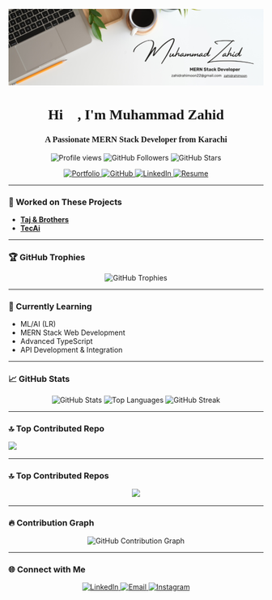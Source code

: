 ![banner](https://github.com/zahidrahimoon/zahidrahimoon/blob/main/banner.png)

<h1 align="center" style="font-family: 'Playfair Display', serif;">Hi 👋, I'm Muhammad Zahid</h1>
<h3 align="center" style="font-family: 'Playfair Display', serif;">A Passionate MERN Stack Developer from Karachi</h3>

<p align="center">
  <img src="https://komarev.com/ghpvc/?username=zahidrahimoon&label=Profile%20views&color=0e75b6&style=flat" alt="Profile views" />
  <img src="https://img.shields.io/github/followers/zahidrahimoon?label=Followers&style=social" alt="GitHub Followers" />
  <img src="https://img.shields.io/github/stars/zahidrahimoon?label=Stars&style=social" alt="GitHub Stars" />
</p>

<p align="center">
  <a href="https://rahimoon.vercel.app/">
    <img src="https://img.shields.io/badge/Portfolio-%230A66C2.svg?&style=for-the-badge&logo=portfolio&logoColor=white" alt="Portfolio" />
  </a>
  <a href="https://github.com/zahidrahimoon">
    <img src="https://img.shields.io/badge/GitHub-%2312100E.svg?&style=for-the-badge&logo=github&logoColor=white" alt="GitHub" />
  </a>
  <a href="https://linkedin.com/in/zahidrahimoon">
    <img src="https://img.shields.io/badge/LinkedIn-%230A66C2.svg?&style=for-the-badge&logo=linkedin&logoColor=white" alt="LinkedIn" />
  </a>
  <a href="https://github.com/zahidrahimoon/zahidrahimoon/raw/main/resume.pdf">
    <img src="https://img.shields.io/badge/Resume-%2312100E.svg?&style=for-the-badge&logo=adobe-acrobat-reader&logoColor=white" alt="Resume" />
  </a>
</p>

---

### 💼 Worked on These Projects

- **[Taj & Brothers](https://tajandbrothers.com/index.html)**
- **[TecAi](https://tecai.site/login)**

--- 

### 🏆 GitHub Trophies

<p align="center">
  <img src="https://github-profile-trophy.vercel.app/?username=zahidrahimoon&theme=radical&no-frame=true&margin-w=15&margin-h=15" alt="GitHub Trophies" />
</p>

---

### 🌱 Currently Learning
- ML/AI (LR)
- MERN Stack Web Development  
- Advanced TypeScript  
- API Development & Integration

---

### 📈 GitHub Stats

<p align="center">
  <img src="https://github-readme-stats.vercel.app/api?username=zahidrahimoon&show_icons=true&count_private=true&theme=radical" alt="GitHub Stats" />
  <img src="https://github-readme-stats.vercel.app/api/top-langs/?username=zahidrahimoon&layout=compact&theme=radical&langs_count=18" alt="Top Languages" />
  <img src="https://github-readme-streak-stats.herokuapp.com/?user=zahidrahimoon&theme=radical" alt="GitHub Streak" />
</p>

---


### 🔝 Top Contributed Repo

![](https://github-contributor-stats.vercel.app/api?username=zahidrahimoon&limit=5&theme=dark&combine_all_yearly_contributions=true)

---

### 🔝 Top Contributed Repos

<p align="center">
  <img src="https://github-contributor-stats.vercel.app/api?username=zahidrahimoon&limit=5&theme=dark&combine_all_yearly_contributions=true" />
</p>

---

### 🔥 Contribution Graph

<p align="center">
  <img src="https://github-readme-activity-graph.vercel.app/graph?username=zahidrahimoon&bg_color=0d1117&color=5BCDEC&line=5BCDEC&point=FFFFFF&area=true" alt="GitHub Contribution Graph" />
</p>

---

### 🌐 Connect with Me

<p align="center">
  <a href="https://linkedin.com/in/zahidrahimoon">
    <img src="https://img.shields.io/badge/LinkedIn-%230A66C2.svg?&style=for-the-badge&logo=linkedin&logoColor=white" alt="LinkedIn" />
  </a>
  <a href="mailto:zahidrahimoon22@gmail.com">
    <img src="https://img.shields.io/badge/Email-D14836?style=for-the-badge&logo=gmail&logoColor=white" alt="Email" />
  </a>
  <a href="https://instagram.com/webdev_with_zahid">
    <img src="https://img.shields.io/badge/Instagram-%23E4405F.svg?&style=for-the-badge&logo=instagram&logoColor=white" alt="Instagram" />
  </a>
</p>
